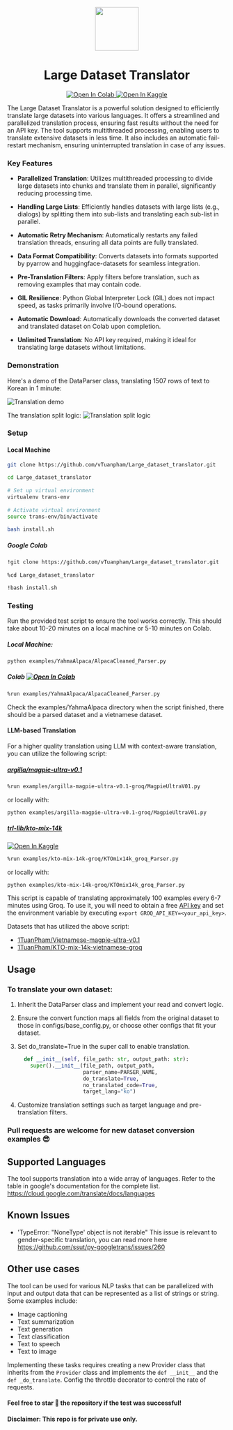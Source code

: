 <p align="center">
  <img src="https://github.com/vTuanpham/Large_dataset_translator/assets/82665400/e424f17d-1c9e-4c72-90d2-9ef77c3b9dd2" width="100" height="100">
</p>

<div align="center">
  <h1>Large Dataset Translator</h1>
</div>

<p align="center">
  <a href="https://colab.research.google.com/drive/1OEni8c9N9C_9Kf3ySt87goN7HDvRN3nw?usp=sharing">
    <img src="https://colab.research.google.com/assets/colab-badge.svg" alt="Open In Colab">
  </a>
  <a href="https://www.kaggle.com/code/tuanphamm/groq-translation-public">
    <img src="https://kaggle.com/static/images/open-in-kaggle.svg" alt="Open In Kaggle"> 
  </a>
</p>


The Large Dataset Translator is a powerful solution designed to efficiently translate large datasets into various languages. It offers a streamlined and parallelized translation process, ensuring fast results without the need for an API key. The tool supports multithreaded processing, enabling users to translate extensive datasets in less time. It also includes an automatic fail-restart mechanism, ensuring uninterrupted translation in case of any issues.

### Key Features

- **Parallelized Translation**: Utilizes multithreaded processing to divide large datasets into chunks and translate them in parallel, significantly reducing processing time.
  
- **Handling Large Lists**: Efficiently handles datasets with large lists (e.g., dialogs) by splitting them into sub-lists and translating each sub-list in parallel.

- **Automatic Retry Mechanism**: Automatically restarts any failed translation threads, ensuring all data points are fully translated.

- **Data Format Compatibility**: Converts datasets into formats supported by pyarrow and huggingface-datasets for seamless integration.

- **Pre-Translation Filters**: Apply filters before translation, such as removing examples that may contain code.

- **GIL Resilience**: Python Global Interpreter Lock (GIL) does not impact speed, as tasks primarily involve I/O-bound operations.

- **Automatic Download**: Automatically downloads the converted dataset and translated dataset on Colab upon completion.

- **Unlimited Translation**: No API key required, making it ideal for translating large datasets without limitations.

### Demonstration

Here's a demo of the DataParser class, translating 1507 rows of text to Korean in 1 minute:

![Translation demo](assets/translation_demo_23_8_2024.gif)

The translation split logic:
![Translation split logic](assets/Translation_pipe.drawio.pdf.png)


### Setup

#### Local Machine
```sh
git clone https://github.com/vTuanpham/Large_dataset_translator.git
     
cd Large_dataset_translator
  
# Set up virtual environment
virtualenv trans-env
  
# Activate virtual environment
source trans-env/bin/activate
  
bash install.sh

```
##### Google Colab
```sh
!git clone https://github.com/vTuanpham/Large_dataset_translator.git
 
%cd Large_dataset_translator

!bash install.sh
```
### Testing
Run the provided test script to ensure the tool works correctly. This should take about 10-20 minutes on a local machine or 5-10 minutes on Colab.
##### Local Machine:
```sh
python examples/YahmaAlpaca/AlpacaCleaned_Parser.py
```
##### Colab [![Open In Colab](https://colab.research.google.com/assets/colab-badge.svg)](https://colab.research.google.com/drive/1OEni8c9N9C_9Kf3ySt87goN7HDvRN3nw?usp=sharing)
```sh
%run examples/YahmaAlpaca/AlpacaCleaned_Parser.py
```
Check the examples/YahmaAlpaca directory when the script finished, there should be a parsed dataset and a vietnamese dataset. 

#### LLM-based Translation
For a higher quality translation using LLM with context-aware translation, you can utilize the following script:

##### [argilla/magpie-ultra-v0.1](https://huggingface.co/datasets/argilla/magpie-ultra-v0.1)
```sh
%run examples/argilla-magpie-ultra-v0.1-groq/MagpieUltraV01.py
```
or locally with:
```sh
python examples/argilla-magpie-ultra-v0.1-groq/MagpieUltraV01.py
```
##### [trl-lib/kto-mix-14k](https://huggingface.co/datasets/trl-lib/kto-mix-14k)
   <a href="https://www.kaggle.com/code/tuanphamm/groq-translation-public">
    <img src="https://kaggle.com/static/images/open-in-kaggle.svg" alt="Open In Kaggle"> 

```sh
%run examples/kto-mix-14k-groq/KTOmix14k_groq_Parser.py
```
or locally with:
```sh
python examples/kto-mix-14k-groq/KTOmix14k_groq_Parser.py
```

This script is capable of translating approximately 100 examples every 6-7 minutes using Groq. To use it, you will need to obtain a free [API key](https://console.groq.com/keys) and set the environment variable by executing `export GROQ_API_KEY=<your_api_key>`.

Datasets that has utilized the above script: 
* [1TuanPham/Vietnamese-magpie-ultra-v0.1](https://huggingface.co/datasets/1TuanPham/Vietnamese-magpie-ultra-v0.1) 
* [1TuanPham/KTO-mix-14k-vietnamese-groq](https://huggingface.co/datasets/1TuanPham/KTO-mix-14k-vietnamese-groq)



## Usage
### To translate your own dataset:
1.  Inherit the DataParser class and implement your read and convert logic.
2.  Ensure the convert function maps all fields from the original dataset to those in configs/base_config.py, or choose other configs that fit your dataset.
3.  Set do_translate=True in the super call to enable translation.
   
    ```python
      def __init__(self, file_path: str, output_path: str):
        super().__init__(file_path, output_path,
                         parser_name=PARSER_NAME,
                         do_translate=True,
                         no_translated_code=True,
                         target_lang="ko")
    ```
5.  Customize translation settings such as target language and pre-translation filters.
### Pull requests are welcome for new dataset conversion examples 😎
## Supported Languages
The tool supports translation into a wide array of languages. Refer to the table in google's documentation for the complete list.
https://cloud.google.com/translate/docs/languages
## Known Issues
  * 'TypeError: "NoneType' object is not iterable"
     This issue is relevant to gender-specific translation, you can read more here https://github.com/ssut/py-googletrans/issues/260
## Other use cases
The tool can be used for various NLP tasks that can be parallelized with input and output data that can be represented as a list of strings or string. Some examples include:
* Image captioning
* Text summarization
* Text generation
* Text classification
* Text to speech
* Text to image

Implementing these tasks requires creating a new Provider class that inherits from the `Provider` class and implements the `def __init__` and the `def _do_translate`. Config the throttle decorator to control the rate of requests.


#### Feel free to star 🌟 the repository if the test was successful!
#### Disclaimer: This repo is for private use only.




